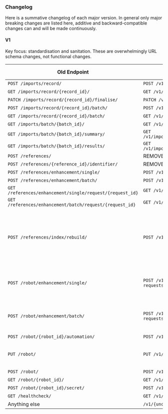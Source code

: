 ### Changelog

Here is a summative changelog of each major version. In general only major breaking changes are listed here, additive and backward-compatible changes can and will be made continuously.

#### V1

Key focus: standardisation and sanitation. These are overwhelmingly URL schema changes, not functional changes.

| Old Endpoint                                              | New Endpoint                                                          | Other Changes                                                       |
| --------------------------------------------------------- | --------------------------------------------------------------------- | ------------------------------------------------------------------- |
| `POST /imports/record/`                                   | `POST /v1/imports/records/`                                           | -                                                                   |
| `GET /imports/record/{record_id}/`                        | `GET /v1/imports/records/{record_id}/`                                | -                                                                   |
| `PATCH /imports/record/{record_id}/finalise/`             | `PATCH /v1/imports/records/{record_id}/finalise/`                     | -                                                                   |
| `POST /imports/record/{record_id}/batch/`                 | `POST /v1/imports/records/{record_id}/batches/`                       | -                                                                   |
| `GET /imports/record/{record_id}/batch/`                  | `GET /v1/imports/records/{record_id}/batches/`                        | -                                                                   |
| `GET /imports/batch/{batch_id}/`                          | `GET /v1/imports/records/{record_id}/batches/{batch_id}/`             | -                                                                   |
| `GET /imports/batch/{batch_id}/summary/`                  | `GET /v1/imports/records/{record_id}/batches/{batch_id}/summary/`     | -                                                                   |
| `GET /imports/batch/{batch_id}/results/`                  | `GET /v1/imports/records/{record_id}/batches/{batch_id}/results/`     | -                                                                   |
| `POST /references/`                                       | REMOVED                                                               | -                                                                   |
| `POST /references/{reference_id}/identifier/`             | REMOVED                                                               | -                                                                   |
| `POST /references/enhancement/single/`                    | `POST /v1/enhancement-requests/single-requests/`                      | -                                                                   |
| `POST /references/enhancement/batch/`                     | `POST /v1/enhancement-requests/batch-requests/`                       | -                                                                   |
| `GET /references/enhancement/single/request/{request_id}` | `GET /v1/enhancement-requests/single-requests/{request_id}/`          | -                                                                   |
| `GET /references/enhancement/batch/request/{request_id}`  | `GET /v1/enhancement-requests/batch-requests/{request_id}/`           | -                                                                   |
| `POST /references/index/rebuild/`                         | `POST /v1/system/indices/repair/`                                     | Added query params: `system`, `rebuild`. Status code changed to 202 |
| `POST /robot/enhancement/single/`                         | `POST /v1/enhancement-requests/single-requests/{request_id}/results/` | Status code: 200 if error else 201                                  |
| `POST /robot/enhancement/batch/`                          | `POST /v1/enhancement-requests/batch-requests/{request_id}/results/`  | Status code: 200 if error else 202                                  |
| `POST /robot/{robot_id}/automation/`                      | `POST /v1/enhancement-requests/automations/`                          | -                                                                   |
| `PUT /robot/`                                             | `PUT /v1/robots/{robot_id}/`                                          | Status code changed to 201                                          |
| `POST /robot/`                                            | `POST /v1/robots/`                                                    | -                                                                   |
| `GET /robot/{robot_id}/`                                  | `GET /v1/robots/{robot_id}/`                                          | -                                                                   |
| `POST /robot/{robot_id}/secret/`                          | `POST /v1/robots/{robot_id}/secret/`                                  | -                                                                   |
| `GET /healthcheck/`                                       | `GET /v1/system/healthcheck/`                                         | -                                                                   |
| Anything else                                             | `/v1/{unchanged-endpoint}/`                                           | -                                                                   |
